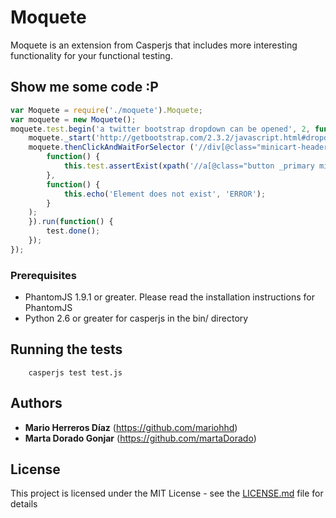 # Moquete

Moquete is an extension from Casperjs that includes more interesting functionality for your functional testing.

## Show me some code :P

```javascript
var Moquete = require('./moquete').Moquete;
var moquete = new Moquete();
moquete.test.begin('a twitter bootstrap dropdown can be opened', 2, function(test) {
    moquete._start('http://getbootstrap.com/2.3.2/javascript.html#dropdowns');
    moquete.thenClickAndWaitForSelector ('//div[@class="minicart-header js-show-minicart"]', '//a[@class="button _primary minicart-buy_cart js-go-to-full-cart"]', 
        function() { 
            this.test.assertExist(xpath('//a[@class="button _primary minicart-buy_cart js-go-to-full-cart"]'), 'Button is present');
        },
        function() {
            this.echo('Element does not exist', 'ERROR');
        }
    );
    }).run(function() {
        test.done();
    });
});
```
### Prerequisites

- PhantomJS 1.9.1 or greater. Please read the installation instructions for PhantomJS
- Python 2.6 or greater for casperjs in the bin/ directory

## Running the tests

```shell
    casperjs test test.js
``` 

## Authors

* **Mario Herreros Díaz** (https://github.com/mariohhd)
* **Marta Dorado Gonjar** (https://github.com/martaDorado)

## License

This project is licensed under the MIT License - see the [LICENSE.md](LICENSE.md) file for details

